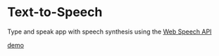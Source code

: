 # Text-to-Speech
 Type and speak app with speech synthesis using the [Web Speech API](https://developer.mozilla.org/en-US/docs/Web/API/Web_Speech_API)
 
 [demo](https://text-to-speech-webspeechapi.netlify.app/)
